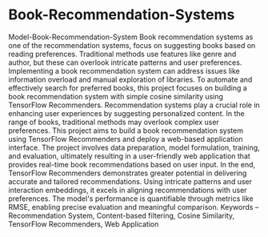 # Book-Recommendation-Systems
Model-Book-Recommendation-System
Book recommendation systems as one of the recommendation systems, focus on suggesting books based on reading preferences. Traditional methods use features like genre and author, but these can overlook intricate patterns and user preferences. Implementing a book recommendation system can address issues like information overload and manual exploration of libraries. To automate and effectively search for preferred books, this project focuses on building a book recommendation system with simple cosine similarity using TensorFlow Recommenders. Recommendation systems play a crucial role in enhancing user experiences by suggesting personalized content. In the range of books, traditional methods may overlook complex user preferences. This project aims to build a book recommendation system using TensorFlow Recommenders and deploy a web-based application interface. The project involves data preparation, model formulation, training, and evaluation, ultimately resulting in a user-friendly web application that provides real-time book recommendations based on user input. In the end, TensorFlow Recommenders demonstrates greater potential in delivering accurate and tailored recommendations. Using intricate patterns and user interaction embeddings, it excels in aligning recommendations with user preferences. The model's performance is quantifiable through metrics like RMSE, enabling precise evaluation and meaningful comparison. Keywords – Recommendation System, Content-based filtering, Cosine Similarity, TensorFlow Recommenders, Web Application
